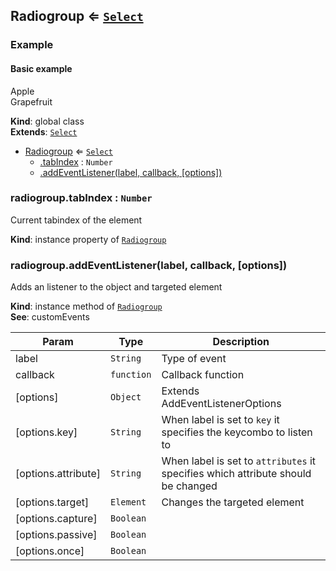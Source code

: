 
<base href="//D:/Personal/autotility/docs/">
<link rel="stylesheet" href="./dist/style.css" />
<a name="Radiogroup"></a>

## Radiogroup ⇐ [<code>Select</code>](#Select)
### Example#### Basic example<div role="radiogroup" tabindex="0" aria-activedescendant="radio_1">  <div id="radio_1" role="radio" aria-checked="true">Apple</div>  <div id="radio_2" role="radio" aria-checked="false">Grapefruit</div></div>

**Kind**: global class  
**Extends**: [<code>Select</code>](#Select)  

* [Radiogroup](#Radiogroup) ⇐ [<code>Select</code>](#Select)
    * [.tabIndex](#Roletype+tabIndex) : <code>Number</code>
    * [.addEventListener(label, callback, [options])](#Roletype+addEventListener)

<a name="Roletype+tabIndex"></a>

### radiogroup.tabIndex : <code>Number</code>
Current tabindex of the element

**Kind**: instance property of [<code>Radiogroup</code>](#Radiogroup)  
<a name="Roletype+addEventListener"></a>

### radiogroup.addEventListener(label, callback, [options])
Adds an listener to the object and targeted element

**Kind**: instance method of [<code>Radiogroup</code>](#Radiogroup)  
**See**: customEvents  

| Param | Type | Description |
| --- | --- | --- |
| label | <code>String</code> | Type of event |
| callback | <code>function</code> | Callback function |
| [options] | <code>Object</code> | Extends AddEventListenerOptions |
| [options.key] | <code>String</code> | When label is set to `key` it specifies the keycombo to listen to |
| [options.attribute] | <code>String</code> | When label is set to `attributes` it specifies which attribute should be changed |
| [options.target] | <code>Element</code> | Changes the targeted element |
| [options.capture] | <code>Boolean</code> |  |
| [options.passive] | <code>Boolean</code> |  |
| [options.once] | <code>Boolean</code> |  |


<script src="./dist/bundle.js" /></script>
		